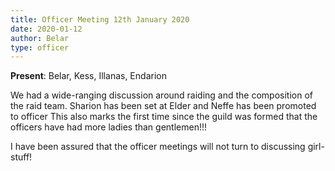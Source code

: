 ```yaml
---
title: Officer Meeting 12th January 2020
date: 2020-01-12
author: Belar
type: officer
---
```


**Present**: Belar, Kess, Illanas, Endarion

We had a wide-ranging discussion around raiding and the composition of the raid team.
Sharion has been set at Elder and Neffe has been promoted to officer
This also marks the first time since the guild was formed that the officers have had more ladies than gentlemen!!!

I have been assured that the officer meetings will not turn to discussing girl-stuff!
